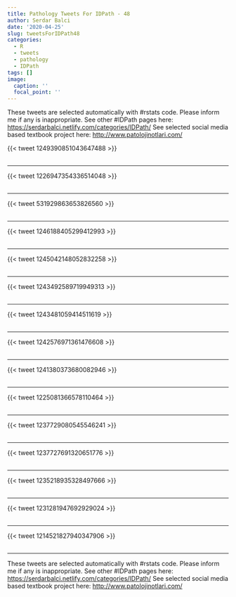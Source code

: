 ```yaml
---
title: Pathology Tweets For IDPath - 48
author: Serdar Balci
date: '2020-04-25'
slug: tweetsForIDPath48
categories:
  - R
  - tweets
  - pathology
  - IDPath
tags: []
image:
  caption: ''
  focal_point: ''
---
```



These tweets are selected automatically with #rstats code. Please inform me if any is inappropriate.
See other #IDPath pages here: https://serdarbalci.netlify.com/categories/IDPath/ 
See selected social media based textbook project here: http://www.patolojinotlari.com/

{{< tweet 1249390851043647488 >}}
<br>
<br>
<hr>
{{< tweet 1226947354336514048 >}}
<br>
<br>
<hr>
{{< tweet 531929863653826560 >}}
<br>
<br>
<hr>
{{< tweet 1246188405299412993 >}}
<br>
<br>
<hr>
{{< tweet 1245042148052832258 >}}
<br>
<br>
<hr>
{{< tweet 1243492589719949313 >}}
<br>
<br>
<hr>
{{< tweet 1243481059414511619 >}}
<br>
<br>
<hr>
{{< tweet 1242576971361476608 >}}
<br>
<br>
<hr>
{{< tweet 1241380373680082946 >}}
<br>
<br>
<hr>
{{< tweet 1225081366578110464 >}}
<br>
<br>
<hr>
{{< tweet 1237729080545546241 >}}
<br>
<br>
<hr>
{{< tweet 1237727691320651776 >}}
<br>
<br>
<hr>
{{< tweet 1235218935328497666 >}}
<br>
<br>
<hr>
{{< tweet 1231281947692929024 >}}
<br>
<br>
<hr>
{{< tweet 1214521827940347906 >}}
<br>
<br>
<hr>


These tweets are selected automatically with #rstats code. Please inform me if any is inappropriate.
See other #IDPath pages here: https://serdarbalci.netlify.com/categories/IDPath/ 
See selected social media based textbook project here: http://www.patolojinotlari.com/
